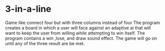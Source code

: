 # 3-in-a-line
Game like connect four but with three columns instead of four
The program creates a board in which a user will face against an adaptive ai that will want to keep the user from willing while attempting to win itself. The program contains a win
,lose, and draw sound effect. The game will go on until any of the three result are be met.
